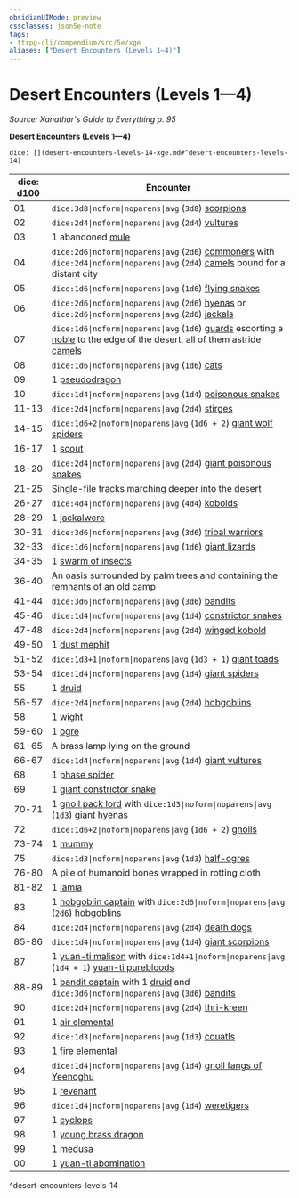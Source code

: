 ```yaml
---
obsidianUIMode: preview
cssclasses: json5e-note
tags:
- ttrpg-cli/compendium/src/5e/xge
aliases: ["Desert Encounters (Levels 1—4)"]
---
```

# Desert Encounters (Levels 1—4)
*Source: Xanathar's Guide to Everything p. 95* 

**Desert Encounters (Levels 1—4)**

`dice: [](desert-encounters-levels-14-xge.md#^desert-encounters-levels-14)`

| dice: d100 | Encounter |
|------------|-----------|
| 01 | `dice:3d8\|noform\|noparens\|avg` (`3d8`) [scorpions](3-Mechanics/CLI/bestiary/beast/scorpion.md) |
| 02 | `dice:2d4\|noform\|noparens\|avg` (`2d4`) [vultures](3-Mechanics/CLI/bestiary/beast/vulture.md) |
| 03 | 1 abandoned [mule](3-Mechanics/CLI/bestiary/beast/mule.md) |
| 04 | `dice:2d6\|noform\|noparens\|avg` (`2d6`) [commoners](3-Mechanics/CLI/bestiary/humanoid/commoner.md) with `dice:2d4\|noform\|noparens\|avg` (`2d4`) [camels](3-Mechanics/CLI/bestiary/beast/camel.md) bound for a distant city |
| 05 | `dice:1d6\|noform\|noparens\|avg` (`1d6`) [flying snakes](3-Mechanics/CLI/bestiary/beast/flying-snake.md) |
| 06 | `dice:2d6\|noform\|noparens\|avg` (`2d6`) [hyenas](3-Mechanics/CLI/bestiary/beast/hyena.md) or `dice:2d6\|noform\|noparens\|avg` (`2d6`) [jackals](3-Mechanics/CLI/bestiary/beast/jackal.md) |
| 07 | `dice:1d6\|noform\|noparens\|avg` (`1d6`) [guards](3-Mechanics/CLI/bestiary/humanoid/guard.md) escorting a [noble](3-Mechanics/CLI/bestiary/humanoid/noble.md) to the edge of the desert, all of them astride [camels](3-Mechanics/CLI/bestiary/beast/camel.md) |
| 08 | `dice:1d6\|noform\|noparens\|avg` (`1d6`) [cats](3-Mechanics/CLI/bestiary/beast/cat.md) |
| 09 | 1 [pseudodragon](3-Mechanics/CLI/bestiary/dragon/pseudodragon.md) |
| 10 | `dice:1d4\|noform\|noparens\|avg` (`1d4`) [poisonous snakes](3-Mechanics/CLI/bestiary/beast/poisonous-snake.md) |
| 11-13 | `dice:2d4\|noform\|noparens\|avg` (`2d4`) [stirges](3-Mechanics/CLI/bestiary/beast/stirge.md) |
| 14-15 | `dice:1d6+2\|noform\|noparens\|avg` (`1d6 + 2`) [giant wolf spiders](3-Mechanics/CLI/bestiary/beast/giant-wolf-spider.md) |
| 16-17 | 1 [scout](3-Mechanics/CLI/bestiary/humanoid/scout.md) |
| 18-20 | `dice:2d4\|noform\|noparens\|avg` (`2d4`) [giant poisonous snakes](3-Mechanics/CLI/bestiary/beast/giant-poisonous-snake.md) |
| 21-25 | Single-file tracks marching deeper into the desert |
| 26-27 | `dice:4d4\|noform\|noparens\|avg` (`4d4`) [kobolds](3-Mechanics/CLI/bestiary/humanoid/kobold.md) |
| 28-29 | 1 [jackalwere](3-Mechanics/CLI/bestiary/humanoid/jackalwere.md) |
| 30-31 | `dice:3d6\|noform\|noparens\|avg` (`3d6`) [tribal warriors](3-Mechanics/CLI/bestiary/humanoid/tribal-warrior.md) |
| 32-33 | `dice:1d6\|noform\|noparens\|avg` (`1d6`) [giant lizards](3-Mechanics/CLI/bestiary/beast/giant-lizard.md) |
| 34-35 | 1 [swarm of insects](3-Mechanics/CLI/bestiary/beast/swarm-of-insects.md) |
| 36-40 | An oasis surrounded by palm trees and containing the remnants of an old camp |
| 41-44 | `dice:3d6\|noform\|noparens\|avg` (`3d6`) [bandits](3-Mechanics/CLI/bestiary/humanoid/bandit.md) |
| 45-46 | `dice:1d4\|noform\|noparens\|avg` (`1d4`) [constrictor snakes](3-Mechanics/CLI/bestiary/beast/constrictor-snake.md) |
| 47-48 | `dice:2d4\|noform\|noparens\|avg` (`2d4`) [winged kobold](3-Mechanics/CLI/bestiary/humanoid/winged-kobold.md) |
| 49-50 | 1 [dust mephit](3-Mechanics/CLI/bestiary/elemental/dust-mephit.md) |
| 51-52 | `dice:1d3+1\|noform\|noparens\|avg` (`1d3 + 1`) [giant toads](3-Mechanics/CLI/bestiary/beast/giant-toad.md) |
| 53-54 | `dice:1d4\|noform\|noparens\|avg` (`1d4`) [giant spiders](3-Mechanics/CLI/bestiary/beast/giant-spider.md) |
| 55 | 1 [druid](3-Mechanics/CLI/bestiary/humanoid/druid.md) |
| 56-57 | `dice:2d4\|noform\|noparens\|avg` (`2d4`) [hobgoblins](3-Mechanics/CLI/bestiary/humanoid/hobgoblin.md) |
| 58 | 1 [wight](3-Mechanics/CLI/bestiary/undead/wight.md) |
| 59-60 | 1 [ogre](3-Mechanics/CLI/bestiary/giant/ogre.md) |
| 61-65 | A brass lamp lying on the ground |
| 66-67 | `dice:1d4\|noform\|noparens\|avg` (`1d4`) [giant vultures](3-Mechanics/CLI/bestiary/beast/giant-vulture.md) |
| 68 | 1 [phase spider](3-Mechanics/CLI/bestiary/monstrosity/phase-spider.md) |
| 69 | 1 [giant constrictor snake](3-Mechanics/CLI/bestiary/beast/giant-constrictor-snake.md) |
| 70-71 | 1 [gnoll pack lord](3-Mechanics/CLI/bestiary/humanoid/gnoll-pack-lord.md) with `dice:1d3\|noform\|noparens\|avg` (`1d3`) [giant hyenas](3-Mechanics/CLI/bestiary/beast/giant-hyena.md) |
| 72 | `dice:1d6+2\|noform\|noparens\|avg` (`1d6 + 2`) [gnolls](3-Mechanics/CLI/bestiary/humanoid/gnoll.md) |
| 73-74 | 1 [mummy](3-Mechanics/CLI/bestiary/undead/mummy.md) |
| 75 | `dice:1d3\|noform\|noparens\|avg` (`1d3`) [half-ogres](3-Mechanics/CLI/bestiary/giant/half-ogre-ogrillon.md) |
| 76-80 | A pile of humanoid bones wrapped in rotting cloth |
| 81-82 | 1 [lamia](3-Mechanics/CLI/bestiary/monstrosity/lamia.md) |
| 83 | 1 [hobgoblin captain](3-Mechanics/CLI/bestiary/humanoid/hobgoblin-captain.md) with `dice:2d6\|noform\|noparens\|avg` (`2d6`) [hobgoblins](3-Mechanics/CLI/bestiary/humanoid/hobgoblin.md) |
| 84 | `dice:2d4\|noform\|noparens\|avg` (`2d4`) [death dogs](3-Mechanics/CLI/bestiary/monstrosity/death-dog.md) |
| 85-86 | `dice:1d4\|noform\|noparens\|avg` (`1d4`) [giant scorpions](3-Mechanics/CLI/bestiary/beast/giant-scorpion.md) |
| 87 | 1 [yuan-ti malison](3-Mechanics/CLI/bestiary/monstrosity/yuan-ti-malison-type-1.md) with `dice:1d4+1\|noform\|noparens\|avg` (`1d4 + 1`) [yuan-ti purebloods](3-Mechanics/CLI/bestiary/humanoid/yuan-ti-pureblood.md) |
| 88-89 | 1 [bandit captain](3-Mechanics/CLI/bestiary/humanoid/bandit-captain.md) with 1 [druid](3-Mechanics/CLI/bestiary/humanoid/druid.md) and `dice:3d6\|noform\|noparens\|avg` (`3d6`) [bandits](3-Mechanics/CLI/bestiary/humanoid/bandit.md) |
| 90 | `dice:2d4\|noform\|noparens\|avg` (`2d4`) [thri-kreen](3-Mechanics/CLI/bestiary/humanoid/thri-kreen.md) |
| 91 | 1 [air elemental](3-Mechanics/CLI/bestiary/elemental/air-elemental.md) |
| 92 | `dice:1d3\|noform\|noparens\|avg` (`1d3`) [couatls](3-Mechanics/CLI/bestiary/celestial/couatl.md) |
| 93 | 1 [fire elemental](3-Mechanics/CLI/bestiary/elemental/fire-elemental.md) |
| 94 | `dice:1d4\|noform\|noparens\|avg` (`1d4`) [gnoll fangs of Yeenoghu](3-Mechanics/CLI/bestiary/fiend/gnoll-fang-of-yeenoghu.md) |
| 95 | 1 [revenant](3-Mechanics/CLI/bestiary/undead/revenant.md) |
| 96 | `dice:1d4\|noform\|noparens\|avg` (`1d4`) [weretigers](3-Mechanics/CLI/bestiary/humanoid/weretiger.md) |
| 97 | 1 [cyclops](3-Mechanics/CLI/bestiary/giant/cyclops.md) |
| 98 | 1 [young brass dragon](3-Mechanics/CLI/bestiary/dragon/young-brass-dragon.md) |
| 99 | 1 [medusa](3-Mechanics/CLI/bestiary/monstrosity/medusa.md) |
| 00 | 1 [yuan-ti abomination](3-Mechanics/CLI/bestiary/monstrosity/yuan-ti-abomination.md) |
^desert-encounters-levels-14